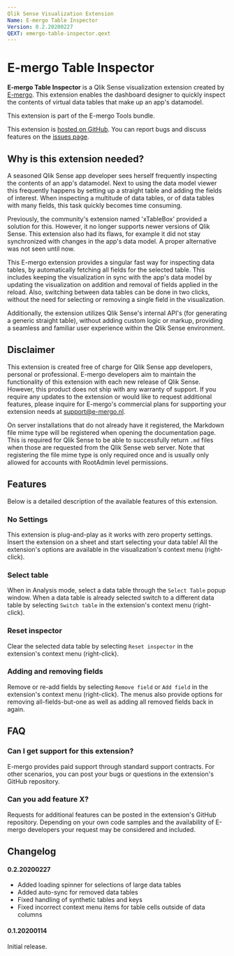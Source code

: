 ```yaml
---
Qlik Sense Visualization Extension
Name: E-mergo Table Inspector
Version: 0.2.20200227
QEXT: emergo-table-inspector.qext
---
```


# E-mergo Table Inspector

**E-mergo Table Inspector** is a Qlik Sense visualization extension created by [E-mergo](https://www.e-mergo.nl). This extension enables the dashboard designer to quickly inspect the contents of virtual data tables that make up an app's datamodel.

This extension is part of the E-mergo Tools bundle.

This extension is [hosted on GitHub](https://github.com/emergo/qs-emergo-table-inspector). You can report bugs and discuss features on the [issues page](https://github.com/emergo/qs-emergo-table-inspector/issues).

## Why is this extension needed?
A seasoned Qlik Sense app developer sees herself frequently inspecting the contents of an app's datamodel. Next to using the data model viewer this frequently happens by setting up a straight table and adding the fields of interest. When inspecting a multitude of data tables, or of data tables with many fields, this task quickly becomes time consuming.

Previously, the community's extension named 'xTableBox' provided a solution for this. However, it no longer supports newer versions of Qlik Sense. This extension also had its flaws, for example it did not stay synchronized with changes in the app's data model. A proper alternative was not seen until now.

This E-mergo extension provides a singular fast way for inspecting data tables, by automatically fetching all fields for the selected table. This includes keeping the visualization in sync with the app's data model by updating the visualization on addition and removal of fields applied in the reload. Also, switching between data tables can be done in two clicks, without the need for selecting or removing a single field in the visualization.

Additionally, the extension utilizes Qlik Sense's internal API's (for generating a generic straight table), without adding custom logic or markup, providing a seamless and familiar user experience within the Qlik Sense environment.

## Disclaimer
This extension is created free of charge for Qlik Sense app developers, personal or professional. E-mergo developers aim to maintain the functionality of this extension with each new release of Qlik Sense. However, this product does not ship with any warranty of support. If you require any updates to the extension or would like to request additional features, please inquire for E-mergo's commercial plans for supporting your extension needs at support@e-mergo.nl.

On server installations that do not already have it registered, the Markdown file mime type will be registered when opening the documentation page. This is required for Qlik Sense to be able to successfully return `.md` files when those are requested from the Qlik Sense web server. Note that registering the file mime type is only required once and is usually only allowed for accounts with RootAdmin level permissions.

## Features
Below is a detailed description of the available features of this extension.

### No Settings
This extension is plug-and-play as it works with zero property settings. Insert the extension on a sheet and start selecting your data table! All the extension's options are available in the visualization's context menu (right-click).

### Select table
When in Analysis mode, select a data table through the `Select Table` popup window. When a data table is already selected switch to a different data table by selecting `Switch table` in the extension's context menu (right-click).

### Reset inspector
Clear the selected data table by selecting `Reset inspector` in the extension's context menu (right-click).

### Adding and removing fields
Remove or re-add fields by selecting `Remove field` or `Add field` in the extension's context menu (right-click). The menus also provide options for removing all-fields-but-one as well as adding all removed fields back in again.

## FAQ

### Can I get support for this extension?
E-mergo provides paid support through standard support contracts. For other scenarios, you can post your bugs or questions in the extension's GitHub repository.

### Can you add feature X?
Requests for additional features can be posted in the extension's GitHub repository. Depending on your own code samples and the availability of E-mergo developers your request may be considered and included.

## Changelog

#### 0.2.20200227
- Added loading spinner for selections of large data tables
- Added auto-sync for removed data tables
- Fixed handling of synthetic tables and keys
- Fixed incorrect context menu items for table cells outside of data columns

#### 0.1.20200114
Initial release.
